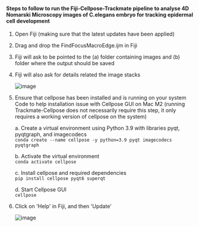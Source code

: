 #### Steps to follow to run the Fiji-Cellpose-Trackmate pipeline to analyse 4D Nomarski Microscopy images of C.elegans embryo for tracking epidermal cell development

1. Open Fiji (making sure that the latest updates have been applied)
2. Drag and drop the FindFocusMacroEdge.ijm in Fiji
3. Fiji will ask to be pointed to the (a) folder containing images and (b) folder where the output should be saved
4. Fiji will also ask for details related the image stacks
   
   ![image](https://github.com/ShataDg/HardinLab_SD/assets/139376717/3baca39e-d749-44c8-ba8b-a872ae87447f)

5. Ensure that cellpose has been installed and is running on your system
   Code to help installation issue with Cellpose GUI on Mac M2 (running Trackmate-Cellpose does not necessarily require this step, it only requires a working version of cellpose on the system)

   a. Create a virtual environment using Python 3.9 with libraries pyqt, pyqtgraph, and imagecodecs
   <br> ```conda create --name cellpose -y python=3.9 pyqt imagecodecs pyqtgraph```

   b. Activate the virtual environment
   <br> ```conda activate cellpose```

   c. Install cellpose and required dependencies
   <br> ```pip install cellpose pyqt6 superqt```

   d. Start Cellpose GUI
   <br> ```cellpose```

6. Click on 'Help' in Fiji, and then 'Update'
   
   ![image](https://github.com/ShataDg/HardinLab_SD/assets/139376717/86f8468a-6083-46fc-a587-413f98bc8c5a)
